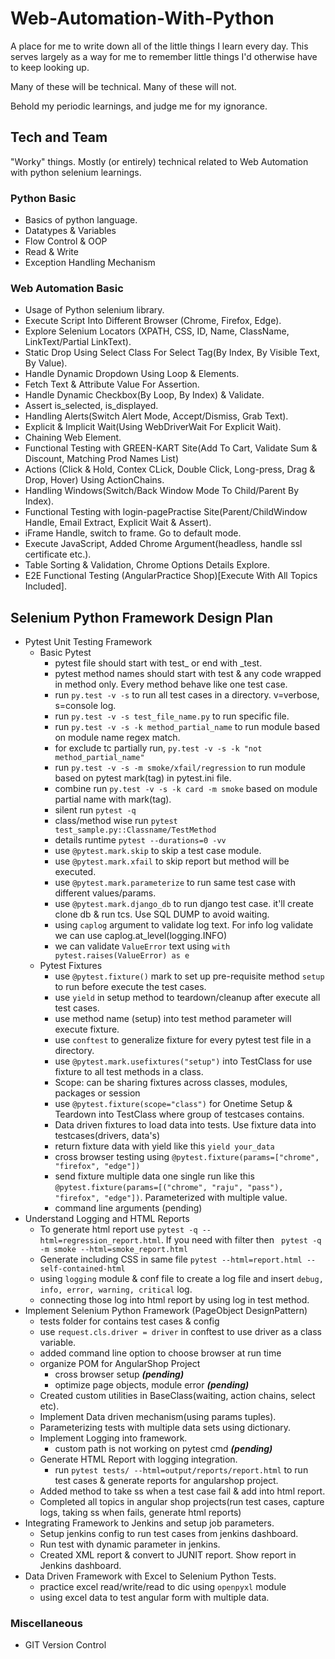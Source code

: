# Web-Automation-With-Python

A place for me to write down all of the little things I learn every day. This serves largely as a way for me to remember
little things I'd otherwise have to keep looking up.

Many of these will be technical. Many of these will not.

Behold my periodic learnings, and judge me for my ignorance.

## Tech and Team

"Worky" things. Mostly (or entirely) technical related to Web Automation with python selenium learnings.

### Python Basic

* Basics of python language.
* Datatypes & Variables
* Flow Control & OOP
* Read & Write
* Exception Handling Mechanism

### Web Automation Basic

* Usage of Python selenium library.
* Execute Script Into Different Browser (Chrome, Firefox, Edge).
* Explore Selenium Locators (XPATH, CSS, ID, Name, ClassName, LinkText/Partial LinkText).
* Static Drop Using Select Class For Select Tag(By Index, By Visible Text, By Value).
* Handle Dynamic Dropdown Using Loop & Elements.
* Fetch Text & Attribute Value For Assertion.
* Handle Dynamic Checkbox(By Loop, By Index) & Validate.
* Assert is_selected, is_displayed.
* Handling Alerts(Switch Alert Mode, Accept/Dismiss, Grab Text).
* Explicit & Implicit Wait(Using WebDriverWait For Explicit Wait).
* Chaining Web Element.
* Functional Testing with GREEN-KART Site(Add To Cart, Validate Sum & Discount, Matching Prod Names List)
* Actions (Click & Hold, Contex CLick, Double Click, Long-press, Drag & Drop, Hover) Using ActionChains.
* Handling Windows(Switch/Back Window Mode To Child/Parent By Index).
* Functional Testing with login-pagePractise Site(Parent/ChildWindow Handle, Email Extract, Explicit Wait & Assert).
* iFrame Handle, switch to frame. Go to default mode.
* Execute JavaScript, Added Chrome Argument(headless, handle ssl certificate etc.).
* Table Sorting & Validation, Chrome Options Details Explore.
* E2E Functional Testing (AngularPractice Shop)[Execute With All Topics Included].

## Selenium Python Framework Design Plan

* Pytest Unit Testing Framework
  * Basic Pytest
    * pytest file should start with test_ or end with _test.
    * pytest method names should start with test & any code wrapped in method only. Every method behave like one test case.
    * run ``py.test -v -s`` to run all test cases in a directory. v=verbose, s=console log.
    * run ``py.test -v -s test_file_name.py`` to run specific file.
    * run ``py.test -v -s -k method_partial_name`` to run module based on module name regex match.
    * for exclude tc partially run, ``py.test -v -s -k "not method_partial_name"``
    * run ``py.test -v -s -m smoke/xfail/regression`` to run module based on pytest mark(tag) in pytest.ini file.
    * combine run `py.test -v -s -k card -m smoke` based on module partial name with mark(tag).
    * silent run `pytest -q`
    * class/method wise run `pytest test_sample.py::Classname/TestMethod`
    * details runtime `pytest --durations=0 -vv`
    * use `@pytest.mark.skip` to skip a test case module.
    * use `@pytest.mark.xfail` to skip report but method will be executed.
    * use `@pytest.mark.parameterize` to run same test case with different values/params.
    * use `@pytest.mark.django_db` to run django test case. it'll create clone db & run tcs. Use SQL DUMP to avoid waiting.
    * using `caplog` argument to validate log text. For info log validate we can use caplog.at_level(logging.INFO)
    * we can validate `ValueError` text using `with pytest.raises(ValueError) as e`
  * Pytest Fixtures 
    * use `@pytest.fixture()` mark to set up pre-requisite method `setup` to run before execute the test cases.
    * use `yield` in setup method to teardown/cleanup after execute all test cases.
    * use method name (setup) into test method parameter will execute fixture.
    * use `conftest` to generalize fixture for every pytest test file in a directory.
    * use `@pytest.mark.usefixtures("setup")` into TestClass for use fixture to all test methods in a class.
    * Scope: can be sharing fixtures across classes, modules, packages or session
    * use `@pytest.fixture(scope="class")` for Onetime Setup & Teardown into TestClass where group of testcases contains.
    * Data driven fixtures to load data into tests. Use fixture data into testcases(drivers, data's)
    * return fixture data with yield like this `yield your_data`
    * cross browser testing using `@pytest.fixture(params=["chrome", "firefox", "edge"])`
    * send fixture multiple data one single run like this `@pytest.fixture(params=[("chrome", "raju", "pass"), "firefox", "edge"])`. Parameterized with multiple value.
    * command line arguments (pending)
* Understand Logging and HTML Reports
  * To generate html report use `pytest -q --html=regression_report.html`. If you need with filter then ` pytest -q -m smoke --html=smoke_report.html`
  * Generate including CSS in same file `pytest --html=report.html --self-contained-html`
  * using `logging` module & conf file to create a log file and insert `debug, info, error, warning, critical` log.
  * connecting those log into html report by using log in test method.
* Implement Selenium Python Framework (PageObject DesignPattern)
  * tests folder for contains test cases & config
  * use `request.cls.driver = driver` in conftest to use driver as a class variable.
  * added command line option to choose browser at run time
  * organize POM for AngularShop Project
    * cross browser setup _**(pending)**_
    * optimize page objects, module error _**(pending)**_
  * Created custom utilities in BaseClass(waiting, action chains, select etc).
  * Implement Data driven mechanism(using params tuples).
  * Parameterizing tests with multiple data sets using dictionary.
  * Implement Logging into framework.
    * custom path is not working on pytest cmd _**(pending)**_
  * Generate HTML Report with logging integration.
    * run `pytest tests/ --html=output/reports/report.html` to run test cases & generate reports for angularshop project.
  * Added method to take ss when a test case fail & add into html report.
  * Completed all topics in angular shop projects(run test cases, capture logs, taking ss when fails, generate html reports)
* Integrating Framework to Jenkins and setup job parameters.
  * Setup jenkins config to run test cases from jenkins dashboard.
  * Run test with dynamic parameter in jenkins.
  * Created XML report & convert to JUNIT report. Show report in Jenkins dashboard.
* Data Driven Framework with Excel to Selenium Python Tests.
  * practice excel read/write/read to dic using `openpyxl` module
  * using excel data to test angular form with multiple data.

### Miscellaneous

* GIT Version Control